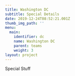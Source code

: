 ```yaml
---
title: Washington DC
subtitle: Special Details
date: 2019-12-24T08:52:21.001Z
thumb_img_path: ''
menu:
  main:
    identifier: dc
    name: Washington DC
    parent: teams
    weight: 3
layout: project
---
```

Special Stuff
